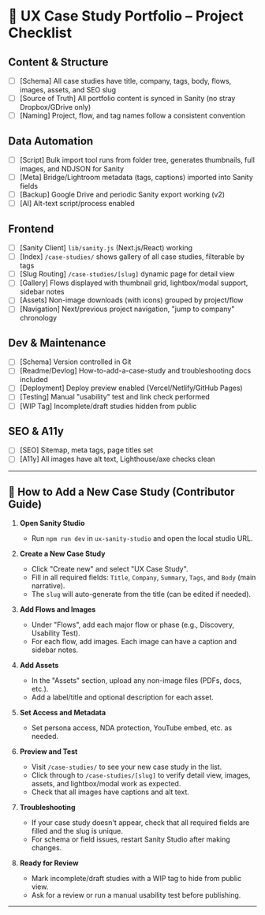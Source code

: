 # 🚀 UX Case Study Portfolio – Project Checklist

## Content & Structure
- [ ] [Schema] All case studies have title, company, tags, body, flows, images, assets, and SEO slug
- [ ] [Source of Truth] All portfolio content is synced in Sanity (no stray Dropbox/GDrive only)
- [ ] [Naming] Project, flow, and tag names follow a consistent convention

## Data Automation
- [ ] [Script] Bulk import tool runs from folder tree, generates thumbnails, full images, and NDJSON for Sanity
- [ ] [Meta] Bridge/Lightroom metadata (tags, captions) imported into Sanity fields
- [ ] [Backup] Google Drive and periodic Sanity export working (v2)
- [ ] [AI] Alt-text script/process enabled

## Frontend
- [ ] [Sanity Client] `lib/sanity.js` (Next.js/React) working
- [ ] [Index] `/case-studies/` shows gallery of all case studies, filterable by tags
- [ ] [Slug Routing] `/case-studies/[slug]` dynamic page for detail view
- [ ] [Gallery] Flows displayed with thumbnail grid, lightbox/modal support, sidebar notes
- [ ] [Assets] Non-image downloads (with icons) grouped by project/flow
- [ ] [Navigation] Next/previous project navigation, "jump to company" chronology

## Dev & Maintenance
- [ ] [Schema] Version controlled in Git
- [ ] [Readme/Devlog] How-to-add-a-case-study and troubleshooting docs included
- [ ] [Deployment] Deploy preview enabled (Vercel/Netlify/GitHub Pages)
- [ ] [Testing] Manual "usability" test and link check performed
- [ ] [WIP Tag] Incomplete/draft studies hidden from public

## SEO & A11y
- [ ] [SEO] Sitemap, meta tags, page titles set
- [ ] [A11y] All images have alt text, Lighthouse/axe checks clean

---

## 📝 How to Add a New Case Study (Contributor Guide)

1. **Open Sanity Studio**
   - Run `npm run dev` in `ux-sanity-studio` and open the local studio URL.

2. **Create a New Case Study**
   - Click "Create new" and select "UX Case Study".
   - Fill in all required fields: `Title`, `Company`, `Summary`, `Tags`, and `Body` (main narrative).
   - The `slug` will auto-generate from the title (can be edited if needed).

3. **Add Flows and Images**
   - Under "Flows", add each major flow or phase (e.g., Discovery, Usability Test).
   - For each flow, add images. Each image can have a caption and sidebar notes.

4. **Add Assets**
   - In the "Assets" section, upload any non-image files (PDFs, docs, etc.).
   - Add a label/title and optional description for each asset.

5. **Set Access and Metadata**
   - Set persona access, NDA protection, YouTube embed, etc. as needed.

6. **Preview and Test**
   - Visit `/case-studies/` to see your new case study in the list.
   - Click through to `/case-studies/[slug]` to verify detail view, images, assets, and lightbox/modal work as expected.
   - Check that all images have captions and alt text.

7. **Troubleshooting**
   - If your case study doesn't appear, check that all required fields are filled and the slug is unique.
   - For schema or field issues, restart Sanity Studio after making changes.

8. **Ready for Review**
   - Mark incomplete/draft studies with a WIP tag to hide from public view.
   - Ask for a review or run a manual usability test before publishing.

---
